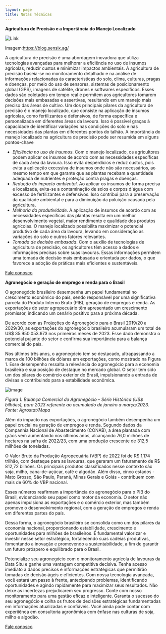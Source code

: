 ```yaml
---
layout: page
title: Notas Técnicas
---
```


**Agricultura de Precisão e a Importância do Manejo Localizado**

![Link](https://blog.sensix.ag/wp-content/uploads/2023/05/economia-na-lavoura-com-ap-1200x600-1-1170x600.webp "AP")

Imagem:https://blog.sensix.ag/

A agricultura de precisão é uma abordagem inovadora que utiliza tecnologias avançadas para melhorar a eficiência no uso de insumos agrícolas, reduzir custos e minimizar impactos ambientais.
A agricultura de precisão baseia-se no monitoramento detalhado e na análise de informações relacionadas às características do solo, clima, culturas, pragas e doenças, por meio do uso de sensores, sistemas de posicionamento global (GPS), imagens de satélite, drones e softwares específicos. Esses dados são coletados em tempo real e permitem aos agricultores tomarem decisões mais embasadas e assertivas, resultando em um manejo mais preciso das áreas de cultivo.
Um dos principais pilares da agricultura de precisão é o manejo localizado, que consiste na aplicação de insumos agrícolas, como fertilizantes e defensivos, de forma específica e personalizada em diferentes áreas da lavoura. Isso é possível graças à capacidade de identificar variações nas condições do solo e nas necessidades das plantas em diferentes pontos do talhão.
A importância do manejo localizado na agricultura de precisão pode ser resumida em alguns pontos-chave
- *Eficiência no uso de insumos*. Com o manejo localizado, os agricultores podem aplicar os insumos de acordo com as necessidades específicas de cada área da lavoura. Isso evita desperdícios e reduz custos, pois evita a aplicação excessiva de insumos onde não são necessários, ao mesmo tempo em que garante que as plantas recebam a quantidade adequada de nutrientes e proteção contra pragas e doenças.
- *Redução do impacto ambiental*. Ao aplicar os insumos de forma precisa e localizada, evita-se a contaminação de solos e corpos d'água com excesso de fertilizantes e defensivos. Isso contribui para a preservação da qualidade ambiental e para a diminuição da poluição causada pela agricultura.
- *Melhoria da produtividade*. A aplicação de insumos de acordo com as necessidades específicas das plantas resulta em um melhor desenvolvimento vegetal, maior rendimento e qualidade dos produtos agrícolas. O manejo localizado possibilita maximizar o potencial produtivo de cada área da lavoura, levando em consideração as variações do solo e outros fatores relevantes.
- *Tomada de decisão embasada*. Com o auxílio de tecnologias de agricultura de precisão, os agricultores têm acesso a dados e informações precisas sobre suas lavouras. Essas informações permitem uma tomada de decisão mais embasada e orientada por dados, o que favorece a adoção de práticas mais eficientes e sustentáveis.

[Fale conosco](https://wa.me/message/6XYV3TT2NBXEO1)


**Agronegócio e geração de emprego e renda para o Brasil**

O agronegócio brasileiro desempenha um papel fundamental no crescimento econômico do país, sendo responsável por uma significativa parcela do Produto Interno Bruto (PIB), geração de empregos e renda. As exportações do setor agropecuário têm apresentado um crescimento promissor, indicando um cenário positivo para a próxima década.

De acordo com as Projeções do Agronegócio para o Brasil 2019/20 a 2029/30, as exportações do agronegócio brasileiro acumularam um total de US$ 35.950.053.973 nos primeiros meses de 2023. Esse dado demonstra o potencial pujante do setor e confirma sua importância para a balança comercial do país.

Nos últimos três anos, o agronegócio tem se destacado, ultrapassando a marca de 100 bilhões de dólares em exportações, como mostrado na Figura 1. Esse desempenho ressalta a relevância do agronegócio para a economia brasileira e sua posição de destaque no mercado global. O setor tem sido um dos pilares do comércio exterior do Brasil, impulsionando a entrada de divisas e contribuindo para a estabilidade econômica.

![image](https://github.com/datasitu/datasitu.github.io/assets/134561525/fcf95171-8660-423c-bf6d-902e9b7fcf49)

*Figura 1. Balança Comercial do Agronegócio – Série Histórica (US$ bilhões), para 2023 referente ao acumulado de janeiro a março/2023. Fonte: Agrostat/Mapa*

Além do impacto nas exportações, o agronegócio também desempenha um papel crucial na geração de empregos e renda. Segundo dados da Companhia Nacional de Abastecimento (CONAB), a área plantada com grãos vem aumentando nos últimos anos, alcançando 76,0 milhões de hectares na safra de 2022/23, com uma produção crescente de 312,5 milhões de toneladas.

O Valor Bruto da Produção Agropecuária (VBP) de 2022 foi de R$ 1,174 trilhão, com destaque para as lavouras, que geraram um faturamento de R$ 812,72 bilhões. Os principais produtos classificados nesse contexto são soja, milho, cana-de-açúcar, café e algodão. Além disso, cinco estados - Mato Grosso, São Paulo, Paraná, Minas Gerais e Goiás - contribuem com mais de 60% do VBP nacional.

Esses números reafirmam a importância do agronegócio para o PIB do Brasil, evidenciando seu papel como motor da economia. O setor não apenas impulsiona as exportações e o comércio exterior, mas também promove o desenvolvimento regional, com a geração de empregos e renda em diferentes partes do país.

Dessa forma, o agronegócio brasileiro se consolida como um dos pilares da economia nacional, proporcionando estabilidade, crescimento e oportunidades para milhões de brasileiros. É fundamental valorizar e investir nesse setor estratégico, fortalecendo suas cadeias produtivas, fomentando a inovação e promovendo a sustentabilidade, a fim de garantir um futuro próspero e equilibrado para o Brasil.

Potencialize seu agronegócio com o monitoramento agrícola de lavouras da Data Situ e ganhe uma vantagem competitiva decisiva. Tenha acesso imediato a dados precisos e informações estratégicas que permitirão tomadas de decisão ágeis e eficientes. Com nossa tecnologia avançada, você estará um passo à frente, antecipando problemas, identificando oportunidades e agindo rapidamente para maximizar seus resultados. Não deixe as incertezas prejudicarem seu progresso. Conte com nosso monitoramento para uma gestão eficaz e inteligente. Garanta o sucesso do seu agronegócio e colha os frutos de decisões estratégicas fundamentadas em informações atualizadas e confiáveis. Você ainda pode contar com experiiênca em consultoria agronômica com ênfase nas culturas de soja, milho e algodão. 

[Fale conosco](https://wa.me/message/6XYV3TT2NBXEO1)
